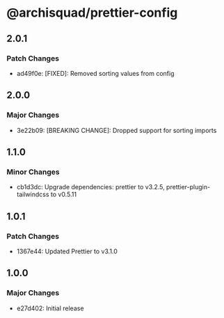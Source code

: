 # @archisquad/prettier-config

## 2.0.1

### Patch Changes

- ad49f0e: [FIXED]: Removed sorting values from config

## 2.0.0

### Major Changes

- 3e22b09: [BREAKING CHANGE]: Dropped support for sorting imports

## 1.1.0

### Minor Changes

- cb1d3dc: Upgrade dependencies: prettier to v3.2.5, prettier-plugin-tailwindcss
  to v0.5.11

## 1.0.1

### Patch Changes

- 1367e44: Updated Prettier to v3.1.0

## 1.0.0

### Major Changes

- e27d402: Initial release
